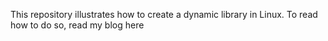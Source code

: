 This repository illustrates how to create a dynamic library in Linux. To read how to do so, read my blog here
